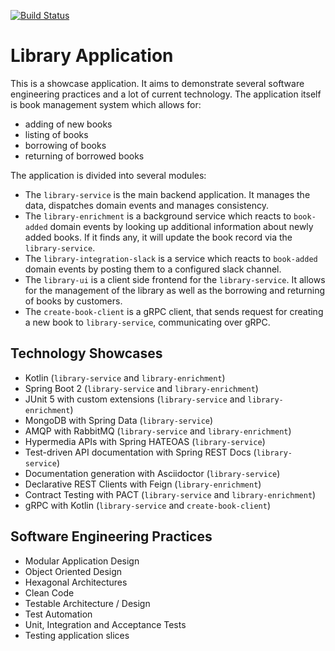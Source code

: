 [![Build Status](https://circleci.com/gh/nt-ca-aqe/library-app/tree/master.svg?style=svg)][1]

# Library Application

This is a showcase application. It aims to demonstrate several software engineering
practices and a lot of current technology. The application itself is book management
system which allows for:

- adding of new books
- listing of books
- borrowing of books
- returning of borrowed books

The application is divided into several modules:

- The `library-service` is the main backend application. It manages the data,
dispatches domain events and manages consistency.
- The `library-enrichment` is a background service which reacts to `book-added`
domain events by looking up additional information about newly added books. If
it finds any, it will update the book record via the `library-service`.
- The `library-integration-slack` is a  service which reacts to `book-added`
domain events by posting them to a configured slack channel.
- The `library-ui` is a client side frontend for the `library-service`. It allows
for the management of the library as well as the borrowing and returning
of books by customers.
- The `create-book-client` is a gRPC client, that sends request for creating 
a new book to `library-service`, communicating over gRPC.

## Technology Showcases

- Kotlin (`library-service` and `library-enrichment`)
- Spring Boot 2 (`library-service` and `library-enrichment`)
- JUnit 5 with custom extensions (`library-service` and `library-enrichment`)
- MongoDB with Spring Data (`library-service`)
- AMQP with RabbitMQ (`library-service` and `library-enrichment`)
- Hypermedia APIs with Spring HATEOAS (`library-service`)
- Test-driven API documentation with Spring REST Docs (`library-service`)
- Documentation generation with Asciidoctor (`library-service`)
- Declarative REST Clients with Feign (`library-enrichment`)
- Contract Testing with PACT (`library-service` and `library-enrichment`)
- gRPC with Kotlin (`library-service` and `create-book-client`)

## Software Engineering Practices

- Modular Application Design
- Object Oriented Design
- Hexagonal Architectures
- Clean Code
- Testable Architecture / Design
- Test Automation
 - Unit, Integration and Acceptance Tests
 - Testing application slices

[1]:https://circleci.com/gh/nt-ca-aqe/library-app/tree/master

